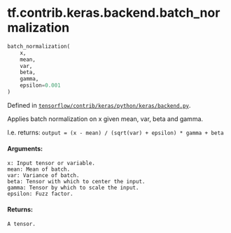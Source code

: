<div itemscope itemtype="http://developers.google.com/ReferenceObject">
<meta itemprop="name" content="tf.contrib.keras.backend.batch_normalization" />
</div>

# tf.contrib.keras.backend.batch_normalization

``` python
batch_normalization(
    x,
    mean,
    var,
    beta,
    gamma,
    epsilon=0.001
)
```



Defined in [`tensorflow/contrib/keras/python/keras/backend.py`](https://www.tensorflow.org/code/tensorflow/contrib/keras/python/keras/backend.py).

Applies batch normalization on x given mean, var, beta and gamma.

I.e. returns:
`output = (x - mean) / (sqrt(var) + epsilon) * gamma + beta`

#### Arguments:

    x: Input tensor or variable.
    mean: Mean of batch.
    var: Variance of batch.
    beta: Tensor with which to center the input.
    gamma: Tensor by which to scale the input.
    epsilon: Fuzz factor.


#### Returns:

    A tensor.